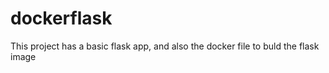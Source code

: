 # dockerflask

This project has a basic flask app, and also the docker file to buld the flask image
